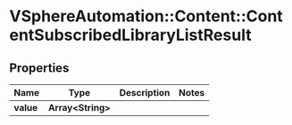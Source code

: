 # VSphereAutomation::Content::ContentSubscribedLibraryListResult

## Properties
Name | Type | Description | Notes
------------ | ------------- | ------------- | -------------
**value** | **Array&lt;String&gt;** |  | 


